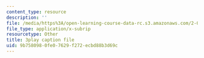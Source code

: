 ```yaml
---
content_type: resource
description: ''
file: /media/https%3A/open-learning-course-data-rc.s3.amazonaws.com/2-003sc-engineering-dynamics-fall-2011/9b7580980fe07629f272ecbd88b3d69c_tm51lwadMOc.srt
file_type: application/x-subrip
resourcetype: Other
title: 3play caption file
uid: 9b758098-0fe0-7629-f272-ecbd88b3d69c
---
```

